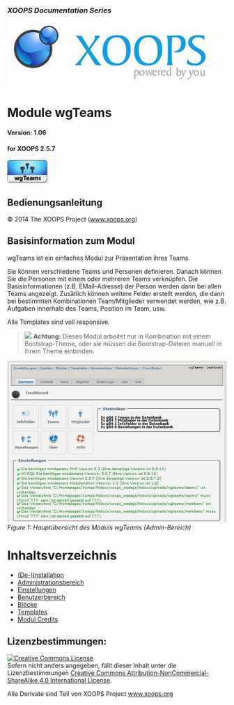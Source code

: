 ### _XOOPS Documentation Series_
![logoXoops.jpg](assets/logoXoops.jpg)

# Module wgTeams
#### Version: 1.06
#### for XOOPS 2.5.7
      
![logoModule.png](assets/logoModule.png)
            
## Bedienungsanleitung

© 2014 The XOOPS Project (www.xoops.org)    

## Basisinformation zum Modul

wgTeams ist ein einfaches Modul zur Präsentation ihres Teams.

Sie können verschiedene Teams und Personen definieren. Danach können Sie die Personen mit einem oder mehreren Teams verknüpfen. Die Basisinformationen (z.B. EMail-Adresse) der Person werden dann bei allen Teams angezeigt.
Zusätlich können weitere Felder erstellt werden, die dann bei bestimmten Kombinationen Team/Mitglieder verwendet werden, wie z.B. Aufgaben innerhalb des Teams, Position im Team, usw.

Alle Templates sind voll responsive.
>![](../assets/info/important.png) **Achtung:** Dieses Modul arbeitet nur in Kombination mit einem Bootstrap-Theme, oder sie müssen die Bootstrap-Dateien manuell in ihrem Theme einbinden.

![0dashboard.png](assets/0dashboard.png)
*Figure 1: Hauptübersicht des Moduls wgTeams (Admin-Bereich)*

# Inhaltsverzeichnis

* [(De-)Installation](book/1install.md)
* [Administrationsbereich](book/2administration.md)
* [Einstellungen](book/3preferences.md)
* [Benutzerbereich](book/5userside.md)
* [Blöcke](book/6blocks.md)
* [Templates](book/7templates.md)
* [Modul Credits](book/9credits.md)

## Lizenzbestimmungen:

<a rel="license" href="http://creativecommons.org/licenses/by-nc-sa/4.0/"><img alt="Creative Commons License" style="border-width:0" src="https://i.creativecommons.org/l/by-nc-sa/4.0/88x31.png" /></a><br />Sofern nicht anders angegeben, fällt dieser Inhalt unter die Lizenzbestimmungen <a rel="license" href="http://creativecommons.org/licenses/by-nc-sa/4.0/">Creative Commons Attribution-NonCommercial-ShareAlike 4.0 International License</a>.

Alle Derivate sind Teil von XOOPS Project <a rel="xoops" href="http://www.xoops.org">www.xoops.org</a>
